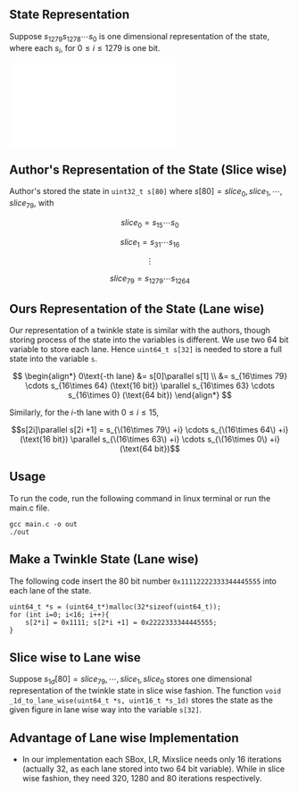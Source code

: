 
## State Representation
Suppose $s_{1279} s_{1278} \cdots s_0$ is one dimensional representation of the state, where each $s_i$, for $0 \leq i \leq 1279$ is one bit.

![twinkle state](state.pdf)

## Author's Representation of the State (Slice wise)
Author's stored the state in `uint32_t s[80]` where $s[80] = {slice_0, slice_1, \cdots, slice_{79}}$,
with

$$slice_0 = s_{15} \cdots s_{0}$$

$$slice_1 = s_{31} \cdots s_{16}$$

$$\vdots$$

$$slice_{79} = s_{1279} \cdots s_{1264}$$

## Ours Representation of the State (Lane wise)
Our representation of a twinkle state is similar with the authors, though storing process of the
state into the variables is different. We use two 64 bit variable to store each lane. Hence
`uint64_t s[32]` is needed to store a full state into the variable `s`.

$$
\begin{align*}
    0\text{-th lane} &= s[0]\parallel s[1] \\
    &= s_{16\times 79} \cdots s_{16\times 64} (\text{16 bit}) \parallel s_{16\times 63} \cdots s_{16\times 0} (\text{64 bit})
\end{align*}
$$

Similarly, for the $i$-th lane with $0 \leq i \leq 15$, 

$$s[2i]\parallel s[2i +1] = s_{\(16\times 79\) +i} \cdots s_{\(16\times 64\) +i} (\text{16 bit}) \parallel s_{\(16\times 63\) +i} \cdots s_{\(16\times 0\) +i} (\text{64 bit})$$

## Usage
To run the code, run the following command in linux terminal or run the main.c file.

```
gcc main.c -o out
./out
```

## Make a Twinkle State (Lane wise)
The following code insert the 80 bit number `0x11112222333344445555` into each lane of the state.

```
uint64_t *s = (uint64_t*)malloc(32*sizeof(uint64_t));                                           
for (int i=0; i<16; i++){                                                                       
    s[2*i] = 0x1111; s[2*i +1] = 0x2222333344445555;                                            
}                                                                                               
```

## Slice wise to Lane wise
Suppose $s_{1d}[80] = {slice_{79}, \cdots, slice_1, slice_0}$ stores one dimensional representation of
the twinkle state in slice wise fashion. The function `void _1d_to_lane_wise(uint64_t *s, uint16_t *s_1d)` stores the
state as the given figure in lane wise way into the variable `s[32]`.

## Advantage of Lane wise Implementation
- In our implementation each SBox, LR, Mixslice needs only 16 iterations (actually 32, as each lane stored into two 64 bit
  variable). While in slice wise fashion, they need 320, 1280 and 80 iterations respectively. 
